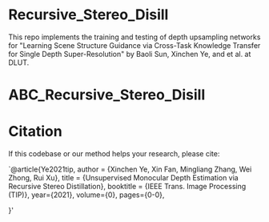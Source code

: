 # Recursive_Stereo_Disill
This repo implements the training and testing of depth upsampling networks for "Learning Scene Structure Guidance via Cross-Task Knowledge Transfer for Single Depth Super-Resolution" by Baoli Sun, Xinchen Ye, and et al. at DLUT.

# ABC_Recursive_Stereo_Disill

# Citation

If this codebase or our method helps your research, please cite:

`@article{Ye2021tip,
  author = {Xinchen Ye, Xin Fan, Mingliang Zhang, Wei Zhong, Rui Xu},
  title = {Unsupervised Monocular Depth Estimation via Recursive Stereo Distillation},
  booktitle = {IEEE Trans. Image Processing (TIP)},
  year={2021}, volume={0}, pages={0-0},

}'


